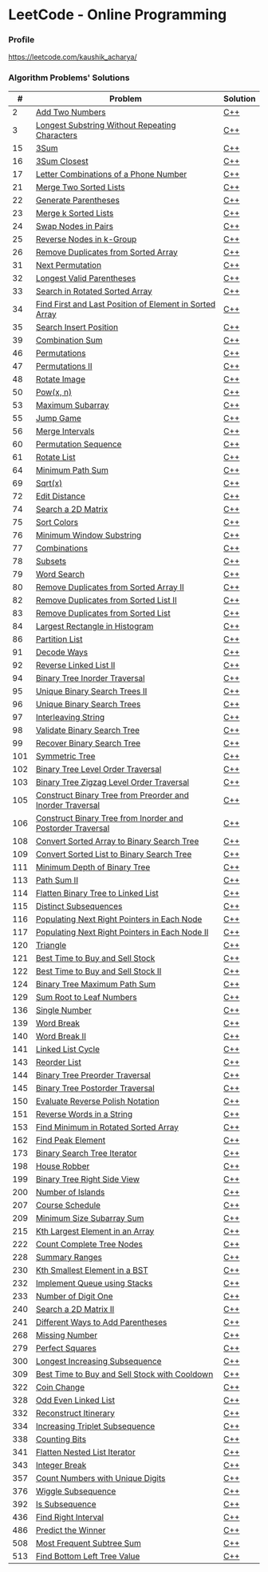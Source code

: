 LeetCode - Online Programming
=============================

### Profile

https://leetcode.com/kaushik_acharya/

### Algorithm Problems' Solutions

| # | Problem | Solution |
|---|---------|----------|
|2|[Add Two Numbers](https://leetcode.com/problems/add-two-numbers)|[C++](./src/add_two_numbers.cpp)|
|3|[Longest Substring Without Repeating Characters](https://leetcode.com/problems/longest-substring-without-repeating-characters)|[C++](./src/longest_substring_without_repeating_characters.cpp)|
|15|[3Sum](https://leetcode.com/problems/3sum)|[C++](./src/3sum.cpp)|
|16|[3Sum Closest](https://leetcode.com/problems/3sum-closest)|[C++](./src/3sum_closest.cpp)|
|17|[Letter Combinations of a Phone Number](https://leetcode.com/problems/letter-combinations-of-a-phone-number)|[C++](None)|
|21|[Merge Two Sorted Lists](https://leetcode.com/problems/merge-two-sorted-lists)|[C++](./src/merge_two_sorted_lists.cpp)|
|22|[Generate Parentheses](https://leetcode.com/problems/generate-parentheses)|[C++](./src/generate_parentheses.cpp)|
|23|[Merge k Sorted Lists](https://leetcode.com/problems/merge-k-sorted-lists)|[C++](./src/merge_k_sorted_lists.cpp)|
|24|[Swap Nodes in Pairs](https://leetcode.com/problems/swap-nodes-in-pairs)|[C++](./src/swap_nodes_in_pairs.cpp)|
|25|[Reverse Nodes in k-Group](https://leetcode.com/problems/reverse-nodes-in-k-group)|[C++](./src/reverse_nodes_in_k_group.cpp)|
|26|[Remove Duplicates from Sorted Array](https://leetcode.com/problems/remove-duplicates-from-sorted-array)|[C++](./src/remove_duplicates_from_sorted_array.cpp)|
|31|[Next Permutation](https://leetcode.com/problems/next-permutation)|[C++](./src/next_permutation.cpp)|
|32|[Longest Valid Parentheses](https://leetcode.com/problems/longest-valid-parentheses)|[C++](./src/longest_valid_parentheses.cpp)|
|33|[Search in Rotated Sorted Array](https://leetcode.com/problems/search-in-rotated-sorted-array)|[C++](./src/search_in_rotated_sorted_array.cpp)|
|34|[Find First and Last Position of Element in Sorted Array](https://leetcode.com/problems/find-first-and-last-position-of-element-in-sorted-array)|[C++](None)|
|35|[Search Insert Position](https://leetcode.com/problems/search-insert-position)|[C++](./src/search_insert_position.cpp)|
|39|[Combination Sum](https://leetcode.com/problems/combination-sum)|[C++](./src/combination_sum.cpp)|
|46|[Permutations](https://leetcode.com/problems/permutations)|[C++](./src/permutations.cpp)|
|47|[Permutations II](https://leetcode.com/problems/permutations-ii)|[C++](./src/permutations_ii.cpp)|
|48|[Rotate Image](https://leetcode.com/problems/rotate-image)|[C++](./src/rotate_image.cpp)|
|50|[Pow(x, n)](https://leetcode.com/problems/powx-n)|[C++](./src/powx_n.cpp)|
|53|[Maximum Subarray](https://leetcode.com/problems/maximum-subarray)|[C++](./src/maximum_subarray.cpp)|
|55|[Jump Game](https://leetcode.com/problems/jump-game)|[C++](./src/jump_game.cpp)|
|56|[Merge Intervals](https://leetcode.com/problems/merge-intervals)|[C++](./src/merge_intervals.cpp)|
|60|[Permutation Sequence](https://leetcode.com/problems/permutation-sequence)|[C++](./src/permutation_sequence.cpp)|
|61|[Rotate List](https://leetcode.com/problems/rotate-list)|[C++](./src/rotate_list.cpp)|
|64|[Minimum Path Sum](https://leetcode.com/problems/minimum-path-sum)|[C++](./src/minimum_path_sum.cpp)|
|69|[Sqrt(x)](https://leetcode.com/problems/sqrtx)|[C++](./src/sqrtx.cpp)|
|72|[Edit Distance](https://leetcode.com/problems/edit-distance)|[C++](./src/edit_distance.cpp)|
|74|[Search a 2D Matrix](https://leetcode.com/problems/search-a-2d-matrix)|[C++](./src/search_a_2d_matrix.cpp)|
|75|[Sort Colors](https://leetcode.com/problems/sort-colors)|[C++](./src/sort_colors.cpp)|
|76|[Minimum Window Substring](https://leetcode.com/problems/minimum-window-substring)|[C++](./src/minimum_window_substring.cpp)|
|77|[Combinations](https://leetcode.com/problems/combinations)|[C++](./src/combinations.cpp)|
|78|[Subsets](https://leetcode.com/problems/subsets)|[C++](./src/subsets.cpp)|
|79|[Word Search](https://leetcode.com/problems/word-search)|[C++](./src/word_search.cpp)|
|80|[Remove Duplicates from Sorted Array II](https://leetcode.com/problems/remove-duplicates-from-sorted-array-ii)|[C++](./src/remove_duplicates_from_sorted_array_ii.cpp)|
|82|[Remove Duplicates from Sorted List II](https://leetcode.com/problems/remove-duplicates-from-sorted-list-ii)|[C++](./src/remove_duplicates_from_sorted_list_ii.cpp)|
|83|[Remove Duplicates from Sorted List](https://leetcode.com/problems/remove-duplicates-from-sorted-list)|[C++](None)|
|84|[Largest Rectangle in Histogram](https://leetcode.com/problems/largest-rectangle-in-histogram)|[C++](./src/largest_rectangle_in_histogram.cpp)|
|86|[Partition List](https://leetcode.com/problems/partition-list)|[C++](./src/partition_list.cpp)|
|91|[Decode Ways](https://leetcode.com/problems/decode-ways)|[C++](./src/decode_ways.cpp)|
|92|[Reverse Linked List II](https://leetcode.com/problems/reverse-linked-list-ii)|[C++](./src/reverse_linked_list_ii.cpp)|
|94|[Binary Tree Inorder Traversal](https://leetcode.com/problems/binary-tree-inorder-traversal)|[C++](./src/binary_tree_inorder_traversal.cpp)|
|95|[Unique Binary Search Trees II](https://leetcode.com/problems/unique-binary-search-trees-ii)|[C++](./src/unique_binary_search_trees_ii.cpp)|
|96|[Unique Binary Search Trees](https://leetcode.com/problems/unique-binary-search-trees)|[C++](./src/unique_binary_search_trees.cpp)|
|97|[Interleaving String](https://leetcode.com/problems/interleaving-string)|[C++](./src/interleaving_string.cpp)|
|98|[Validate Binary Search Tree](https://leetcode.com/problems/validate-binary-search-tree)|[C++](./src/validate_binary_search_tree.cpp)|
|99|[Recover Binary Search Tree](https://leetcode.com/problems/recover-binary-search-tree)|[C++](./src/recover_binary_search_tree.cpp)|
|101|[Symmetric Tree](https://leetcode.com/problems/symmetric-tree)|[C++](./src/symmetric_tree.cpp)|
|102|[Binary Tree Level Order Traversal](https://leetcode.com/problems/binary-tree-level-order-traversal)|[C++](./src/binary_tree_level_order_traversal.cpp)|
|103|[Binary Tree Zigzag Level Order Traversal](https://leetcode.com/problems/binary-tree-zigzag-level-order-traversal)|[C++](./src/binary_tree_zigzag_level_order_traversal.cpp)|
|105|[Construct Binary Tree from Preorder and Inorder Traversal](https://leetcode.com/problems/construct-binary-tree-from-preorder-and-inorder-traversal)|[C++](./src/construct_binary_tree_from_preorder_and_inorder_traversal.cpp)|
|106|[Construct Binary Tree from Inorder and Postorder Traversal](https://leetcode.com/problems/construct-binary-tree-from-inorder-and-postorder-traversal)|[C++](./src/construct_binary_tree_from_inorder_and_postorder_traversal.cpp)|
|108|[Convert Sorted Array to Binary Search Tree](https://leetcode.com/problems/convert-sorted-array-to-binary-search-tree)|[C++](./src/convert_sorted_array_to_binary_search_tree.cpp)|
|109|[Convert Sorted List to Binary Search Tree](https://leetcode.com/problems/convert-sorted-list-to-binary-search-tree)|[C++](None)|
|111|[Minimum Depth of Binary Tree](https://leetcode.com/problems/minimum-depth-of-binary-tree)|[C++](./src/minimum_depth_of_binary_tree.cpp)|
|113|[Path Sum II](https://leetcode.com/problems/path-sum-ii)|[C++](./src/path_sum_ii.cpp)|
|114|[Flatten Binary Tree to Linked List](https://leetcode.com/problems/flatten-binary-tree-to-linked-list)|[C++](./src/flatten_binary_tree_to_linked_list.cpp)|
|115|[Distinct Subsequences](https://leetcode.com/problems/distinct-subsequences)|[C++](./src/distinct_subsequences.cpp)|
|116|[Populating Next Right Pointers in Each Node](https://leetcode.com/problems/populating-next-right-pointers-in-each-node)|[C++](./src/populating_next_right_pointers_in_each_node.cpp)|
|117|[Populating Next Right Pointers in Each Node II](https://leetcode.com/problems/populating-next-right-pointers-in-each-node-ii)|[C++](./src/populating_next_right_pointers_in_each_node_ii.cpp)|
|120|[Triangle](https://leetcode.com/problems/triangle)|[C++](./src/triangle.cpp)|
|121|[Best Time to Buy and Sell Stock](https://leetcode.com/problems/best-time-to-buy-and-sell-stock)|[C++](./src/best_time_to_buy_and_sell_stock.cpp)|
|122|[Best Time to Buy and Sell Stock II](https://leetcode.com/problems/best-time-to-buy-and-sell-stock-ii)|[C++](./src/best_time_to_buy_and_sell_stock_ii.cpp)|
|124|[Binary Tree Maximum Path Sum](https://leetcode.com/problems/binary-tree-maximum-path-sum)|[C++](./src/binary_tree_maximum_path_sum.cpp)|
|129|[Sum Root to Leaf Numbers](https://leetcode.com/problems/sum-root-to-leaf-numbers)|[C++](./src/sum_root_to_leaf_numbers.cpp)|
|136|[Single Number](https://leetcode.com/problems/single-number)|[C++](./src/single_number.cpp)|
|139|[Word Break](https://leetcode.com/problems/word-break)|[C++](./src/word_break.cpp)|
|140|[Word Break II](https://leetcode.com/problems/word-break-ii)|[C++](./src/word_break_ii.cpp)|
|141|[Linked List Cycle](https://leetcode.com/problems/linked-list-cycle)|[C++](./src/linked_list_cycle.cpp)|
|143|[Reorder List](https://leetcode.com/problems/reorder-list)|[C++](./src/reorder_list.cpp)|
|144|[Binary Tree Preorder Traversal](https://leetcode.com/problems/binary-tree-preorder-traversal)|[C++](./src/binary_tree_preorder_traversal.cpp)|
|145|[Binary Tree Postorder Traversal](https://leetcode.com/problems/binary-tree-postorder-traversal)|[C++](None)|
|150|[Evaluate Reverse Polish Notation](https://leetcode.com/problems/evaluate-reverse-polish-notation)|[C++](./src/evaluate_reverse_polish_notation.cpp)|
|151|[Reverse Words in a String](https://leetcode.com/problems/reverse-words-in-a-string)|[C++](./src/reverse_words_in_a_string.cpp)|
|153|[Find Minimum in Rotated Sorted Array](https://leetcode.com/problems/find-minimum-in-rotated-sorted-array)|[C++](./src/find_minimum_in_rotated_sorted_array.cpp)|
|162|[Find Peak Element](https://leetcode.com/problems/find-peak-element)|[C++](./src/find_peak_element.cpp)|
|173|[Binary Search Tree Iterator](https://leetcode.com/problems/binary-search-tree-iterator)|[C++](./src/binary_search_tree_iterator.cpp)|
|198|[House Robber](https://leetcode.com/problems/house-robber)|[C++](./src/house_robber.cpp)|
|199|[Binary Tree Right Side View](https://leetcode.com/problems/binary-tree-right-side-view)|[C++](./src/binary_tree_right_side_view.cpp)|
|200|[Number of Islands](https://leetcode.com/problems/number-of-islands)|[C++](./src/number_of_islands.cpp)|
|207|[Course Schedule](https://leetcode.com/problems/course-schedule)|[C++](./src/course_schedule.cpp)|
|209|[Minimum Size Subarray Sum](https://leetcode.com/problems/minimum-size-subarray-sum)|[C++](./src/minimum_size_subarray_sum.cpp)|
|215|[Kth Largest Element in an Array](https://leetcode.com/problems/kth-largest-element-in-an-array)|[C++](None)|
|222|[Count Complete Tree Nodes](https://leetcode.com/problems/count-complete-tree-nodes)|[C++](./src/count_complete_tree_nodes.cpp)|
|228|[Summary Ranges](https://leetcode.com/problems/summary-ranges)|[C++](./src/summary_ranges.cpp)|
|230|[Kth Smallest Element in a BST](https://leetcode.com/problems/kth-smallest-element-in-a-bst)|[C++](None)|
|232|[Implement Queue using Stacks](https://leetcode.com/problems/implement-queue-using-stacks)|[C++](./src/implement_queue_using_stacks.cpp)|
|233|[Number of Digit One](https://leetcode.com/problems/number-of-digit-one)|[C++](./src/number_of_digit_one.cpp)|
|240|[Search a 2D Matrix II](https://leetcode.com/problems/search-a-2d-matrix-ii)|[C++](./src/search_a_2d_matrix_ii.cpp)|
|241|[Different Ways to Add Parentheses](https://leetcode.com/problems/different-ways-to-add-parentheses)|[C++](./src/different_ways_to_add_parentheses.cpp)|
|268|[Missing Number](https://leetcode.com/problems/missing-number)|[C++](./src/missing_number.cpp)|
|279|[Perfect Squares](https://leetcode.com/problems/perfect-squares)|[C++](./src/perfect_squares.cpp)|
|300|[Longest Increasing Subsequence](https://leetcode.com/problems/longest-increasing-subsequence)|[C++](./src/longest_increasing_subsequence.cpp)|
|309|[Best Time to Buy and Sell Stock with Cooldown](https://leetcode.com/problems/best-time-to-buy-and-sell-stock-with-cooldown)|[C++](./src/best_time_to_buy_and_sell_stock_with_cooldown.cpp)|
|322|[Coin Change](https://leetcode.com/problems/coin-change)|[C++](./src/coin_change.cpp)|
|328|[Odd Even Linked List](https://leetcode.com/problems/odd-even-linked-list)|[C++](./src/odd_even_linked_list.cpp)|
|332|[Reconstruct Itinerary](https://leetcode.com/problems/reconstruct-itinerary)|[C++](./src/reconstruct_itinerary.cpp)|
|334|[Increasing Triplet Subsequence](https://leetcode.com/problems/increasing-triplet-subsequence)|[C++](./src/increasing_triplet_subsequence.cpp)|
|338|[Counting Bits](https://leetcode.com/problems/counting-bits)|[C++](./src/counting_bits.cpp)|
|341|[Flatten Nested List Iterator](https://leetcode.com/problems/flatten-nested-list-iterator)|[C++](./src/flatten_nested_list_iterator.cpp)|
|343|[Integer Break](https://leetcode.com/problems/integer-break)|[C++](./src/integer_break.cpp)|
|357|[Count Numbers with Unique Digits](https://leetcode.com/problems/count-numbers-with-unique-digits)|[C++](./src/count_numbers_with_unique_digits.cpp)|
|376|[Wiggle Subsequence](https://leetcode.com/problems/wiggle-subsequence)|[C++](./src/wiggle_subsequence.cpp)|
|392|[Is Subsequence](https://leetcode.com/problems/is-subsequence)|[C++](./src/is_subsequence.cpp)|
|436|[Find Right Interval](https://leetcode.com/problems/find-right-interval)|[C++](./src/find_right_interval.cpp)|
|486|[Predict the Winner](https://leetcode.com/problems/predict-the-winner)|[C++](./src/predict_the_winner.cpp)|
|508|[Most Frequent Subtree Sum](https://leetcode.com/problems/most-frequent-subtree-sum)|[C++](./src/most_frequent_subtree_sum.cpp)|
|513|[Find Bottom Left Tree Value](https://leetcode.com/problems/find-bottom-left-tree-value)|[C++](./src/find_bottom_left_tree_value.cpp)|